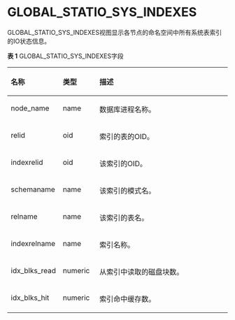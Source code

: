 # GLOBAL\_STATIO\_SYS\_INDEXES

GLOBAL\_STATIO\_SYS\_INDEXES视图显示各节点的命名空间中所有系统表索引的IO状态信息。

**表 1**  GLOBAL\_STATIO\_SYS\_INDEXES字段

<a name="zh-cn_topic_0237122683_table11920165110198"></a>
<table><thead align="left"><tr id="zh-cn_topic_0237122683_row162175217194"><th class="cellrowborder" valign="top" width="17.27%" id="mcps1.2.4.1.1"><p id="zh-cn_topic_0237122683_p92185211916"><a name="zh-cn_topic_0237122683_p92185211916"></a><a name="zh-cn_topic_0237122683_p92185211916"></a><strong id="zh-cn_topic_0237122683_b3205215194"><a name="zh-cn_topic_0237122683_b3205215194"></a><a name="zh-cn_topic_0237122683_b3205215194"></a>名称</strong></p>
</th>
<th class="cellrowborder" valign="top" width="16.8%" id="mcps1.2.4.1.2"><p id="zh-cn_topic_0237122683_p3245211911"><a name="zh-cn_topic_0237122683_p3245211911"></a><a name="zh-cn_topic_0237122683_p3245211911"></a><strong id="zh-cn_topic_0237122683_b9214526191"><a name="zh-cn_topic_0237122683_b9214526191"></a><a name="zh-cn_topic_0237122683_b9214526191"></a>类型</strong></p>
</th>
<th class="cellrowborder" valign="top" width="65.93%" id="mcps1.2.4.1.3"><p id="zh-cn_topic_0237122683_p14213527196"><a name="zh-cn_topic_0237122683_p14213527196"></a><a name="zh-cn_topic_0237122683_p14213527196"></a><strong id="zh-cn_topic_0237122683_b1921652181913"><a name="zh-cn_topic_0237122683_b1921652181913"></a><a name="zh-cn_topic_0237122683_b1921652181913"></a>描述</strong></p>
</th>
</tr>
</thead>
<tbody><tr id="zh-cn_topic_0237122683_row142452121912"><td class="cellrowborder" valign="top" width="17.27%" headers="mcps1.2.4.1.1 "><p id="zh-cn_topic_0237122683_p621952131910"><a name="zh-cn_topic_0237122683_p621952131910"></a><a name="zh-cn_topic_0237122683_p621952131910"></a>node_name</p>
</td>
<td class="cellrowborder" valign="top" width="16.8%" headers="mcps1.2.4.1.2 "><p id="zh-cn_topic_0237122683_p92145213196"><a name="zh-cn_topic_0237122683_p92145213196"></a><a name="zh-cn_topic_0237122683_p92145213196"></a>name</p>
</td>
<td class="cellrowborder" valign="top" width="65.93%" headers="mcps1.2.4.1.3 "><p id="zh-cn_topic_0237122683_p33155218196"><a name="zh-cn_topic_0237122683_p33155218196"></a><a name="zh-cn_topic_0237122683_p33155218196"></a>数据库进程名称。</p>
</td>
</tr>
<tr id="zh-cn_topic_0237122683_row2031852151919"><td class="cellrowborder" valign="top" width="17.27%" headers="mcps1.2.4.1.1 "><p id="zh-cn_topic_0237122683_p133175215191"><a name="zh-cn_topic_0237122683_p133175215191"></a><a name="zh-cn_topic_0237122683_p133175215191"></a>relid</p>
</td>
<td class="cellrowborder" valign="top" width="16.8%" headers="mcps1.2.4.1.2 "><p id="zh-cn_topic_0237122683_p1631352171915"><a name="zh-cn_topic_0237122683_p1631352171915"></a><a name="zh-cn_topic_0237122683_p1631352171915"></a>oid</p>
</td>
<td class="cellrowborder" valign="top" width="65.93%" headers="mcps1.2.4.1.3 "><p id="zh-cn_topic_0237122683_p1305281913"><a name="zh-cn_topic_0237122683_p1305281913"></a><a name="zh-cn_topic_0237122683_p1305281913"></a>索引的表的OID。</p>
</td>
</tr>
<tr id="zh-cn_topic_0237122683_row73195218190"><td class="cellrowborder" valign="top" width="17.27%" headers="mcps1.2.4.1.1 "><p id="zh-cn_topic_0237122683_p533524195"><a name="zh-cn_topic_0237122683_p533524195"></a><a name="zh-cn_topic_0237122683_p533524195"></a>indexrelid</p>
</td>
<td class="cellrowborder" valign="top" width="16.8%" headers="mcps1.2.4.1.2 "><p id="zh-cn_topic_0237122683_p1438527197"><a name="zh-cn_topic_0237122683_p1438527197"></a><a name="zh-cn_topic_0237122683_p1438527197"></a>oid</p>
</td>
<td class="cellrowborder" valign="top" width="65.93%" headers="mcps1.2.4.1.3 "><p id="zh-cn_topic_0237122683_p242052161915"><a name="zh-cn_topic_0237122683_p242052161915"></a><a name="zh-cn_topic_0237122683_p242052161915"></a>该索引的OID。</p>
</td>
</tr>
<tr id="zh-cn_topic_0237122683_row184125213197"><td class="cellrowborder" valign="top" width="17.27%" headers="mcps1.2.4.1.1 "><p id="zh-cn_topic_0237122683_p164252191916"><a name="zh-cn_topic_0237122683_p164252191916"></a><a name="zh-cn_topic_0237122683_p164252191916"></a>schemaname</p>
</td>
<td class="cellrowborder" valign="top" width="16.8%" headers="mcps1.2.4.1.2 "><p id="zh-cn_topic_0237122683_p7485221915"><a name="zh-cn_topic_0237122683_p7485221915"></a><a name="zh-cn_topic_0237122683_p7485221915"></a>name</p>
</td>
<td class="cellrowborder" valign="top" width="65.93%" headers="mcps1.2.4.1.3 "><p id="zh-cn_topic_0237122683_p164652161918"><a name="zh-cn_topic_0237122683_p164652161918"></a><a name="zh-cn_topic_0237122683_p164652161918"></a>该索引的模式名。</p>
</td>
</tr>
<tr id="zh-cn_topic_0237122683_row85135215196"><td class="cellrowborder" valign="top" width="17.27%" headers="mcps1.2.4.1.1 "><p id="zh-cn_topic_0237122683_p45552131912"><a name="zh-cn_topic_0237122683_p45552131912"></a><a name="zh-cn_topic_0237122683_p45552131912"></a>relname</p>
</td>
<td class="cellrowborder" valign="top" width="16.8%" headers="mcps1.2.4.1.2 "><p id="zh-cn_topic_0237122683_p95052181913"><a name="zh-cn_topic_0237122683_p95052181913"></a><a name="zh-cn_topic_0237122683_p95052181913"></a>name</p>
</td>
<td class="cellrowborder" valign="top" width="65.93%" headers="mcps1.2.4.1.3 "><p id="zh-cn_topic_0237122683_p185052191917"><a name="zh-cn_topic_0237122683_p185052191917"></a><a name="zh-cn_topic_0237122683_p185052191917"></a>该索引的表名。</p>
</td>
</tr>
<tr id="zh-cn_topic_0237122683_row1551752131917"><td class="cellrowborder" valign="top" width="17.27%" headers="mcps1.2.4.1.1 "><p id="zh-cn_topic_0237122683_p1251052121914"><a name="zh-cn_topic_0237122683_p1251052121914"></a><a name="zh-cn_topic_0237122683_p1251052121914"></a>indexrelname</p>
</td>
<td class="cellrowborder" valign="top" width="16.8%" headers="mcps1.2.4.1.2 "><p id="zh-cn_topic_0237122683_p17525281914"><a name="zh-cn_topic_0237122683_p17525281914"></a><a name="zh-cn_topic_0237122683_p17525281914"></a>name</p>
</td>
<td class="cellrowborder" valign="top" width="65.93%" headers="mcps1.2.4.1.3 "><p id="zh-cn_topic_0237122683_p0585212195"><a name="zh-cn_topic_0237122683_p0585212195"></a><a name="zh-cn_topic_0237122683_p0585212195"></a>索引名称。</p>
</td>
</tr>
<tr id="zh-cn_topic_0237122683_row9516522191"><td class="cellrowborder" valign="top" width="17.27%" headers="mcps1.2.4.1.1 "><p id="zh-cn_topic_0237122683_p86135211915"><a name="zh-cn_topic_0237122683_p86135211915"></a><a name="zh-cn_topic_0237122683_p86135211915"></a>idx_blks_read</p>
</td>
<td class="cellrowborder" valign="top" width="16.8%" headers="mcps1.2.4.1.2 "><p id="zh-cn_topic_0237122683_p196205219190"><a name="zh-cn_topic_0237122683_p196205219190"></a><a name="zh-cn_topic_0237122683_p196205219190"></a>numeric</p>
</td>
<td class="cellrowborder" valign="top" width="65.93%" headers="mcps1.2.4.1.3 "><p id="zh-cn_topic_0237122683_p156155211912"><a name="zh-cn_topic_0237122683_p156155211912"></a><a name="zh-cn_topic_0237122683_p156155211912"></a>从索引中读取的磁盘块数。</p>
</td>
</tr>
<tr id="zh-cn_topic_0237122683_row1561752131919"><td class="cellrowborder" valign="top" width="17.27%" headers="mcps1.2.4.1.1 "><p id="zh-cn_topic_0237122683_p261952171918"><a name="zh-cn_topic_0237122683_p261952171918"></a><a name="zh-cn_topic_0237122683_p261952171918"></a>idx_blks_hit</p>
</td>
<td class="cellrowborder" valign="top" width="16.8%" headers="mcps1.2.4.1.2 "><p id="zh-cn_topic_0237122683_p1064528199"><a name="zh-cn_topic_0237122683_p1064528199"></a><a name="zh-cn_topic_0237122683_p1064528199"></a>numeric</p>
</td>
<td class="cellrowborder" valign="top" width="65.93%" headers="mcps1.2.4.1.3 "><p id="zh-cn_topic_0237122683_p969527199"><a name="zh-cn_topic_0237122683_p969527199"></a><a name="zh-cn_topic_0237122683_p969527199"></a>索引命中缓存数。</p>
</td>
</tr>
</tbody>
</table>

